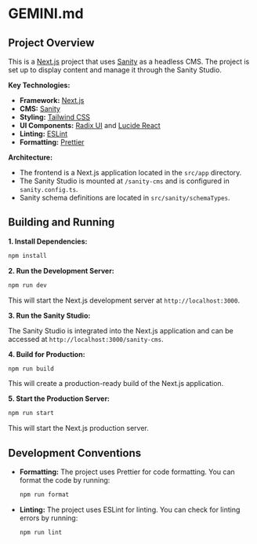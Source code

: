 # GEMINI.md

## Project Overview

This is a [Next.js](https://nextjs.org/) project that uses [Sanity](https://www.sanity.io/) as a headless CMS. The project is set up to display content and manage it through the Sanity Studio.

**Key Technologies:**

- **Framework:** [Next.js](https://nextjs.org/)
- **CMS:** [Sanity](https://www.sanity.io/)
- **Styling:** [Tailwind CSS](https://tailwindcss.com/)
- **UI Components:** [Radix UI](https://www.radix-ui.com/) and [Lucide React](https://lucide.dev/guide/packages/lucide-react)
- **Linting:** [ESLint](https://eslint.org/)
- **Formatting:** [Prettier](https://prettier.io/)

**Architecture:**

- The frontend is a Next.js application located in the `src/app` directory.
- The Sanity Studio is mounted at `/sanity-cms` and is configured in `sanity.config.ts`.
- Sanity schema definitions are located in `src/sanity/schemaTypes`.

## Building and Running

**1. Install Dependencies:**

```bash
npm install
```

**2. Run the Development Server:**

```bash
npm run dev
```

This will start the Next.js development server at `http://localhost:3000`.

**3. Run the Sanity Studio:**

The Sanity Studio is integrated into the Next.js application and can be accessed at `http://localhost:3000/sanity-cms`.

**4. Build for Production:**

```bash
npm run build
```

This will create a production-ready build of the Next.js application.

**5. Start the Production Server:**

```bash
npm run start
```

This will start the Next.js production server.

## Development Conventions

- **Formatting:** The project uses Prettier for code formatting. You can format the code by running:

  ```bash
  npm run format
  ```

- **Linting:** The project uses ESLint for linting. You can check for linting errors by running:

  ```bash
  npm run lint
  ```